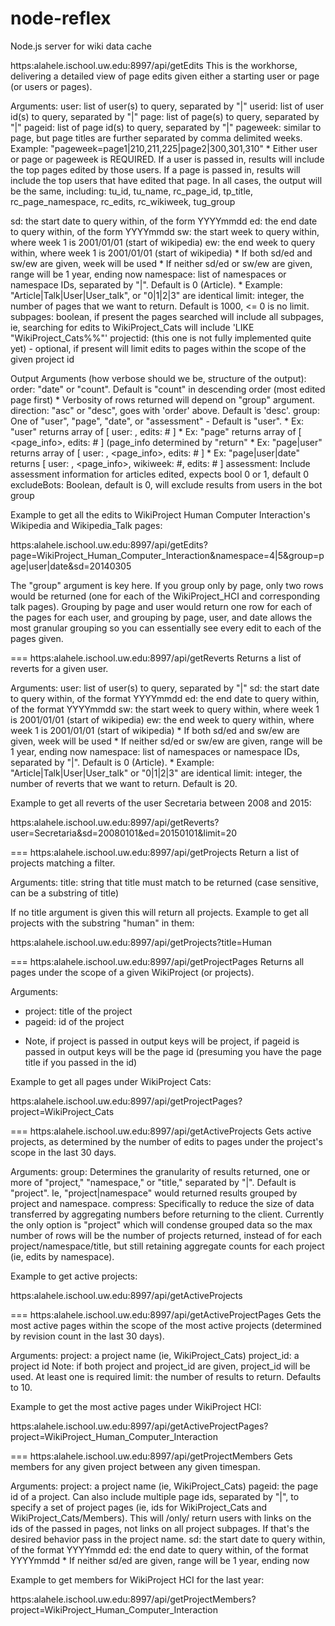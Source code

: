 # node-reflex
Node.js server for wiki data cache


https:alahele.ischool.uw.edu:8997/api/getEdits
This is the workhorse, delivering a detailed view of page edits given either a starting user or page (or users or pages).

Arguments:
   user: list of user(s) to query, separated by "|"
   userid: list of user id(s) to query, separated by "|"
   page: list of page(s) to query, separated by "|"
   pageid: list of page id(s) to query, separated by "|"
   pageweek: similar to page, but page titles are further separated by comma delimited weeks.
     Example: "pageweek=page1|210,211,225|page2|300,301,310"
     * Either user or page or pageweek is REQUIRED.  If a user is passed in, results will include the top
       pages edited by those users.  If a page is passed in, results will include the top users
       that have edited that page.  In all cases, the output will be the same, including:
       tu_id, tu_name, rc_page_id, tp_title, rc_page_namespace, rc_edits, rc_wikiweek, tug_group

   sd: the start date to query within, of the form YYYYmmdd
   ed: the end date to query within, of the form YYYYmmdd
   sw: the start week to query within, where week 1 is 2001/01/01 (start of wikipedia)
   ew: the end week to query within, where week 1 is 2001/01/01 (start of wikipedia)
     * If both sd/ed and sw/ew are given, week will be used
     * If neither sd/ed or sw/ew are given, range will be 1 year, ending now
   namespace: list of namespaces or namespace IDs, separated by "|". Default is 0 (Article).
     * Example: "Article|Talk|User|User_talk", or "0|1|2|3" are identical
   limit: integer, the number of pages that we want to return.  Default is 1000, <= 0 is no limit.
   subpages: boolean, if present the pages searched will include all subpages,
     ie, searching for edits to WikiProject_Cats will include 'LIKE "WikiProject_Cats%%"'
   projectid: (this one is not fully implemented quite yet) - optional, if present will limit edits to pages within the scope of the given project id

 Output Arguments (how verbose should we be, structure of the output):
   order: "date" or "count". Default is "count" in descending order (most edited page first)
     * Verbosity of rows returned will depend on "group" argument.
   direction: "asc" or "desc", goes with 'order' above. Default is 'desc'.
   group: One of "user", "page", "date", or "assessment" - Default is "user".
     * Ex: "user" returns array of [ user: <name>, edits: # ]
     * Ex: "page" returns array of [ <page_info>, edits: # ] (page_info determined by "return"
     * Ex: "page|user" returns array of [ user: <name>, <page_info>, edits: # ]
     * Ex: "page|user|date" returns [ user: <name>, <page_info>, wikiweek: #, edits: # ]
   assessment: Include assessment information for articles edited, expects bool 0 or 1, default 0
   excludeBots: Boolean, default is 0, will exclude results from users in the bot group

Example to get all the edits to WikiProject Human Computer Interaction's Wikipedia and Wikipedia_Talk pages:

https:alahele.ischool.uw.edu:8997/api/getEdits?page=WikiProject_Human_Computer_Interaction&namespace=4|5&group=page|user|date&sd=20140305

The "group" argument is key here. If you group only by page, only two rows would be returned (one for each of the WikiProject_HCI and corresponding talk pages).  Grouping by page and user would return one row for each of the pages for each user, and grouping by page, user, and date allows the most granular grouping so  you can essentially see every edit to each of the pages given.

===
https:alahele.ischool.uw.edu:8997/api/getReverts
Returns a list of reverts for a given user.

Arguments:
   user: list of user(s) to query, separated by "|"
   sd: the start date to query within, of the format YYYYmmdd
   ed: the end date to query within, of the format YYYYmmdd
   sw: the start week to query within, where week 1 is 2001/01/01 (start of wikipedia)
   ew: the end week to query within, where week 1 is 2001/01/01 (start of wikipedia)
     * If both sd/ed and sw/ew are given, week will be used
     * If neither sd/ed or sw/ew are given, range will be 1 year, ending now
   namespace: list of namespaces or namespace IDs, separated by "|".  Default is 0 (Article).
     * Example: "Article|Talk|User|User_talk" or "0|1|2|3" are identical
   limit: integer, the number of reverts that we want to return. Default is 20.

Example to get all reverts of the user Secretaria between 2008 and 2015:

https:alahele.ischool.uw.edu:8997/api/getReverts?user=Secretaria&sd=20080101&ed=20150101&limit=20

===
https:alahele.ischool.uw.edu:8997/api/getProjects
Return a list of projects matching a filter.  

Arguments:
 title: string that title must match to be returned (case sensitive, can be a substring of title)

If no title argument is given this will return all projects.  Example to get all projects with the substring "human" in them:

https:alahele.ischool.uw.edu:8997/api/getProjects?title=Human

===
https:alahele.ischool.uw.edu:8997/api/getProjectPages
Returns all pages under the scope of a given WikiProject (or projects).

Arguments:
   * project: title of the project
   * pageid: id of the project
   - Note, if project is passed in output keys will be project, if pageid is passed
     in output keys will be the page id (presuming you have the page title if you
     passed in the id)

Example to get all pages under WikiProject Cats:

https:alahele.ischool.uw.edu:8997/api/getProjectPages?project=WikiProject_Cats

===
https:alahele.ischool.uw.edu:8997/api/getActiveProjects
Gets active projects, as determined by the number of edits to pages under the project's scope in the last 30 days.

Arguments:
   group: Determines the granularity of results returned, one or 
     more of "project," "namespace," or "title," separated by "|".
     Default is "project".  Ie, "project|namespace" would returned
     results grouped by project and namespace.
   compress: Specifically to reduce the size of data transferred by
     aggregating numbers before returning to the client.  Currently
     the only option is "project" which will condense grouped data
     so the max number of rows will be the number of projects returned,
     instead of for each project/namespace/title, but still retaining
     aggregate counts for each project (ie, edits by namespace).

Example to get active projects:

https:alahele.ischool.uw.edu:8997/api/getActiveProjects

===
https:alahele.ischool.uw.edu:8997/api/getActiveProjectPages
Gets the most active pages within the scope of the most active projects (determined by revision count in the last 30 days).

Arguments:
   project: a project name (ie, WikiProject_Cats)
   project_id: a project id
     Note: if both project and project_id are given, project_id will be used.  At least one is required
   limit: the number of results to return.  Defaults to 10.

Example to get the most active pages under WikiProject HCI:

https:alahele.ischool.uw.edu:8997/api/getActiveProjectPages?project=WikiProject_Human_Computer_Interaction

===
https:alahele.ischool.uw.edu:8997/api/getProjectMembers
Gets members for any given project between any given timespan.

Arguments:
   project: a project name (ie, WikiProject_Cats)
   pageid: the page id of a project. Can also include multiple page ids, separated by "|", to
     specify a set of project pages (ie, ids for WikiProject_Cats and WikiProject_Cats/Members).
     This will /only/ return users with links on the ids of the passed in pages, not links on all
     project subpages.  If that's the desired behavior pass in the project name.
   sd: the start date to query within, of the format YYYYmmdd
   ed: the end date to query within, of the format YYYYmmdd
     * If neither sd/ed are given, range will be 1 year, ending now

Example to get members for WikiProject HCI for the last year:

https:alahele.ischool.uw.edu:8997/api/getProjectMembers?project=WikiProject_Human_Computer_Interaction
